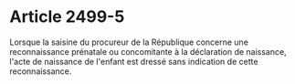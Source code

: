 # Article 2499-5

Lorsque la saisine du procureur de la République concerne une reconnaissance prénatale ou concomitante à la déclaration de naissance, l'acte de naissance de l'enfant est dressé sans indication de cette reconnaissance.
